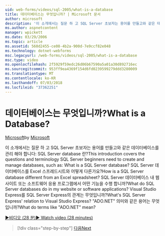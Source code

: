 ```yaml
---
uid: web-forms/videos/sql-2005/what-is-a-database
title: 데이터베이스는 무엇입니까? | Microsoft 문서
author: microsoft
description: '이 소개에서는 질문 하 고 SQL Server 초보자는 용어를 만들고와 같은 데이터베이스를 관리 해야 합니다: SQL Server database 란? 방법...'
ms.author: aspnetcontent
manager: wpickett
ms.date: 03/29/2006
ms.topic: article
ms.assetid: 560d2455-ce08-4b2a-900d-7e9ccf82e048
ms.technology: dotnet-webforms
msc.legacyurl: /web-forms/videos/sql-2005/what-is-a-database
msc.type: video
ms.openlocfilehash: 2f5929f59edc26d06b67590a5a01a30d892716ec
ms.sourcegitcommit: 953ff9ea4369f154d6fd0239599279ddd3280009
ms.translationtype: MT
ms.contentlocale: ko-KR
ms.lasthandoff: 07/03/2018
ms.locfileid: "37362251"
---
```

<a name="what-is-a-database"></a><span data-ttu-id="5e64f-105">데이터베이스는 무엇입니까?</span><span class="sxs-lookup"><span data-stu-id="5e64f-105">What is a Database?</span></span>
====================
<span data-ttu-id="5e64f-106">[Microsoft](https://github.com/microsoft)</span><span class="sxs-lookup"><span data-stu-id="5e64f-106">by [Microsoft](https://github.com/microsoft)</span></span>

<span data-ttu-id="5e64f-107">이 소개에서는 질문 하 고 SQL Server 초보자는 용어를 만들고와 같은 데이터베이스를 관리 해야 합니다: SQL Server database 란?</span><span class="sxs-lookup"><span data-stu-id="5e64f-107">This introduction covers the questions and terminology SQL Server beginners need to create and manage databases, such as: What is a SQL Server database?</span></span> <span data-ttu-id="5e64f-108">SQL Server 데이터베이스를 Excel 스프레드시트와 어떻게 다른가요?</span><span class="sxs-lookup"><span data-stu-id="5e64f-108">How is a SQL Server database different from an Excel spreadsheet?</span></span> <span data-ttu-id="5e64f-109">SQL Server 데이터베이스 내 웹 사이트 또는 소프트웨어 응용 프로그램에서 어떤 기능을 수행 합니까?</span><span class="sxs-lookup"><span data-stu-id="5e64f-109">What do SQL Server databases do in my website or software applications?</span></span> <span data-ttu-id="5e64f-110">Visual Studio Express를 SQL Server Express의 관계는 무엇입니까?</span><span class="sxs-lookup"><span data-stu-id="5e64f-110">What's SQL Server Express' relation to Visual Studio Express?</span></span> <span data-ttu-id="5e64f-111">"ADO.NET" 의미와 같은 용어는 무엇입니까?</span><span class="sxs-lookup"><span data-stu-id="5e64f-111">What do terms like "ADO.NET" mean?</span></span>

[<span data-ttu-id="5e64f-112">&#9654;비디오 (28 분)</span><span class="sxs-lookup"><span data-stu-id="5e64f-112">&#9654; Watch video (28 minutes)</span></span>](https://channel9.msdn.com/Blogs/ASP-NET-Site-Videos/what-is-a-database)

> [!div class="step-by-step"]
> [<span data-ttu-id="5e64f-113">다음</span><span class="sxs-lookup"><span data-stu-id="5e64f-113">Next</span></span>](understanding-database-tables-and-records.md)
